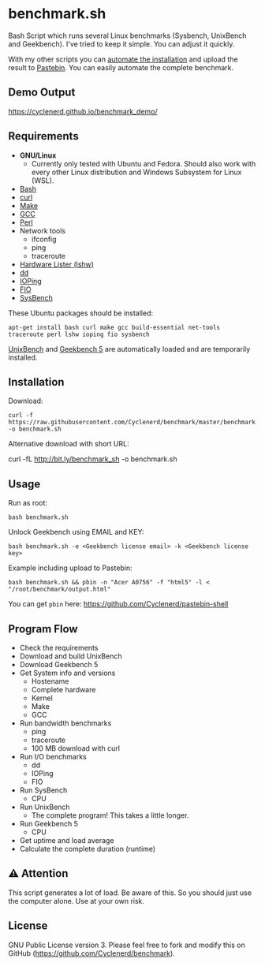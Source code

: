 # benchmark.sh

Bash Script which runs several Linux benchmarks (Sysbench, UnixBench and Geekbench).
I've tried to keep it simple. You can adjust it quickly.

With my other scripts you can [automate the installation](https://github.com/Cyclenerd/postinstall) and upload the result to [Pastebin](https://github.com/Cyclenerd/pastebin-shell). You can easily automate the complete benchmark.


## Demo Output

https://cyclenerd.github.io/benchmark_demo/


## Requirements

* __GNU/Linux__
	* Currently only tested with Ubuntu and Fedora. Should also work with every other Linux distribution and Windows Subsystem for Linux (WSL).
* [Bash](https://www.gnu.org/software/bash/)
* [curl](https://curl.haxx.se/)
* [Make](https://www.gnu.org/software/make/)
* [GCC](https://gcc.gnu.org/install/)
* [Perl](https://www.perl.org/get.html)
* Network tools
	* ifconfig
	* ping
	* traceroute
* [Hardware Lister (lshw)](http://www.ezix.org/project/wiki/HardwareLiSter)
* [dd](https://www.gnu.org/software/coreutils/manual/)
* [IOPing](https://github.com/koct9i/ioping)
* [FIO](https://wiki.mikejung.biz/Benchmarking#Fio_Installation)
* [SysBench](https://github.com/akopytov/sysbench)

These Ubuntu packages should be installed:

	apt-get install bash curl make gcc build-essential net-tools traceroute perl lshw ioping fio sysbench

[UnixBench](https://github.com/kdlucas/byte-unixbench) and [Geekbench 5](http://geekbench.com/) are automatically loaded and are temporarily installed.


## Installation

Download:

	curl -f https://raw.githubusercontent.com/Cyclenerd/benchmark/master/benchmark.sh -o benchmark.sh

Alternative download with short URL:

curl -fL http://bit.ly/benchmark_sh -o benchmark.sh


## Usage

Run as root:

	bash benchmark.sh

Unlock Geekbench using EMAIL and KEY:

	bash benchmark.sh -e <Geekbench license email> -k <Geekbench license key>

Example including upload to Pastebin:

	bash benchmark.sh && pbin -n "Acer A0756" -f "html5" -l < "/root/benchmark/output.html"

You can get `pbin` here: https://github.com/Cyclenerd/pastebin-shell 


## Program Flow

* Check the requirements
* Download and build UnixBench
* Download Geekbench 5
* Get System info and versions
	* Hostename
	* Complete hardware
	* Kernel
	* Make
	* GCC
* Run bandwidth benchmarks
	* ping
	* traceroute
	* 100 MB download with curl
* Run I/O benchmarks
	* dd
	* IOPing
	* FIO
* Run SysBench
	* CPU
* Run UnixBench
	* The complete program! This takes a little longer.
* Run Geekbench 5
	* CPU
* Get uptime and load average
* Calculate the complete duration (runtime)

## ⚠️ Attention

This script generates a lot of load. Be aware of this. So you should just use the computer alone. Use at your own risk.

## License

GNU Public License version 3.
Please feel free to fork and modify this on GitHub (https://github.com/Cyclenerd/benchmark).